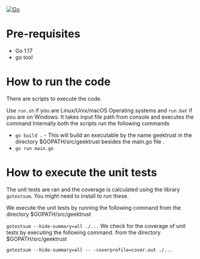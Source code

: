 [![Go](https://github.com/govindamurali/geektrust/actions/workflows/go.yml/badge.svg)](https://github.com/govindamurali/geektrust/actions/workflows/go.yml)

# Pre-requisites
* Go 1.17
* go tool

# How to run the code

There are scripts to execute the code. 

Use `run.sh` if you are Linux/Unix/macOS Operating systems and `run.bat` if you are on Windows. It takes input file path from console and executes the command
Internally both the scripts run the following commands 


 * `go build .` - This will build an executable by the name geektrust in the directory $GOPATH/src/geektrust besides the main.go file .
 * `go run main.go`


 # How to execute the unit tests

The unit tests are ran and the coverage is calculated using the library `gotestsum`. You might need to install to run these. 

We execute the unit tests by running the following command from the directory $GOPATH/src/geektrust

`gotestsum --hide-summary=all ./...`
We check for the coverage of unit tests by executing the following command. from the directory $GOPATH/src/geektrust

`gotestsum --hide-summary=all -- -coverprofile=cover.out ./...`
